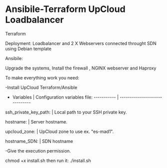 # Ansibile-Terraform UpCloud Loadbalancer

Terraform 

Deployment: Loadbalancer and 2 X Webservers connected throught SDN using Debian template


Ansibile:

Upgrade the systems, Install the firewall , NGINX webserver and Haproxy  




To make everything work you need:

-Install UpCloud Terraform/Ansible 



- Variables | Configuration variables file:
----------- | ------------------------------

ssh_private_key_path: | Local path to your SSH private key.

hostname: |	Server hostname.

upcloud_zone: |	UpCloud zone to use ex. "es-mad1".  

hostname_SDN: | SDN hostname



-Give the execution permission.

chmod +x install.sh
then run it:
./install.sh

 
 
